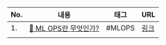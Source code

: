 | No. | 내용                            | 태그   | URL                                                  |
| --- | ------------------------------- | ------ | ---------------------------------------------------- |
| 1.  | [🤖 ML OPS란 무엇인가?](./ML_OPS란_무엇인가?.md) | #MLOPS | [링크](https://www.databricks.com/kr/glossary/mlops) |
|     |                                 |        |                                                      |
